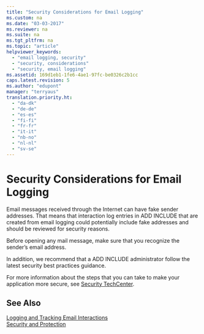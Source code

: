 ```yaml
---
title: "Security Considerations for Email Logging"
ms.custom: na
ms.date: "03-03-2017"
ms.reviewer: na
ms.suite: na
ms.tgt_pltfrm: na
ms.topic: "article"
helpviewer_keywords: 
  - "email logging, security"
  - "security, considerations"
  - "security, email logging"
ms.assetid: 169d1eb1-1fe6-4ae1-97fc-be0326c2b1cc
caps.latest.revision: 5
ms.author: "edupont"
manager: "terryaus"
translation.priority.ht: 
  - "da-dk"
  - "de-de"
  - "es-es"
  - "fi-fi"
  - "fr-fr"
  - "it-it"
  - "nb-no"
  - "nl-nl"
  - "sv-se"
---
```

# Security Considerations for Email Logging
Email messages received through the Internet can have fake sender addresses. That means that interaction log entries in ADD INCLUDE<!--[!INCLUDE[navnow](../../ApplicationDesign/includes/navnow_md.md)]--> that are created from email logging could potentially include fake addresses and should be reviewed for security reasons.  
  
 Before opening any mail message, make sure that you recognize the sender’s email address.  
  
 In addition, we recommend that a ADD INCLUDE<!--[!INCLUDE[navnow](../../ApplicationDesign/includes/navnow_md.md)]--> administrator follow the latest security best practices guidance.  
  
 For more information about the steps that you can take to make your application more secure, see [Security TechCenter](http://go.microsoft.com/fwlink/?LinkID=80207).  
  
## See Also  
 [Logging and Tracking Email Interactions](../../BusinessFunctionality/LoggingAndTrackingEmailInteractions/logging-and-tracking-email-interactions.md)   
 [Security and Protection](../Topic/Security%20and%20Protection.md)